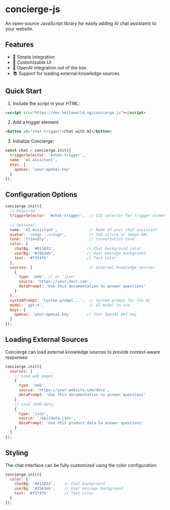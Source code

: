# concierge-js

An open-source JavaScript library for easily adding AI chat assistants to your website.

## Features

- 🎯 Simple integration
- 🎨 Customizable UI
- 🤖 OpenAI integration out of the box
- 📚 Support for loading external knowledge sources

## Quick Start

1. Include the script in your HTML:

```html
<script src="https://dev.helloworld.ng/concierge.js"></script>
```

2. Add a trigger element:

```html
<button id="chat-trigger">Chat with AI</button>
```

3. Initialize Concierge:

```javascript
const chat = concierge.init({
  triggerSelector: '#chat-trigger',
  name: 'AI Assistant',
  keys: {
    openai: 'your-openai-key'
  }
});
```

## Configuration Options

```javascript
concierge.init({
  // Required
  triggerSelector: '#chat-trigger',  // CSS selector for trigger element
  
  // Optional
  name: 'AI Assistant',              // Name of your chat assistant
  avatar: '<svg>...</svg>',          // SVG string or image URL
  tone: 'friendly',                  // Conversation tone
  color: {
    chatBg: '#011B33',              // Chat background color
    userBg: '#2563eb',              // User message background
    text: '#f3f4f6'                 // Text color
  },
  sources: [                         // External knowledge sources
    {
      type: 'web', // or 'json'
      source: 'https://your-docs.com',
      dataPrompt: 'Use this documentation to answer questions'
    }
  ],
  systemPrompt: 'Custom prompt...',  // System prompt for the AI
  model: 'gpt-4',                    // AI model to use
  keys: {
    openai: 'your-openai-key'       // Your OpenAI API key
  }
});
```

## Loading External Sources

Concierge can load external knowledge sources to provide context-aware responses:

```javascript
concierge.init({
  sources: [
    // Load web pages
    {
      type: 'web',
      source: 'https://your-website.com/docs',
      dataPrompt: 'Use this documentation to answer questions'
    },
    // Load JSON data
    {
      type: 'json',
      source: '/api/data.json',
      dataPrompt: 'Use this product data to answer questions'
    }
  ]
});
```

## Styling

The chat interface can be fully customized using the color configuration:

```javascript
concierge.init({
  color: {
    chatBg: '#011B33',    // Chat background
    userBg: '#2563eb',    // User message background
    text: '#f3f4f6'       // Text color
  }
});
```
